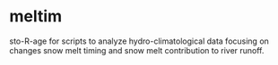 # meltim
sto-R-age for scripts to analyze hydro-climatological data focusing on changes snow melt timing and snow melt contribution to river runoff.
